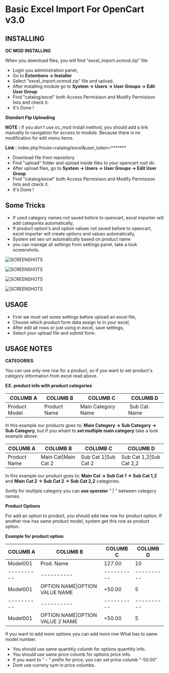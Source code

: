 # Basic Excel Import For OpenCart v3.0

## INSTALLING

**OC MOD INSTALLING**

When you download files, you will find "excel_import.ocmod.zip" file.

* Login you administration panel,
* Go to **Extentions -> Installer**
* Select "excel_import.ocmod.zip" file and upload.
* After installing module go to **System -> Users -> User Groups -> Edit User Group**
* Find "catalog/excel" both Access Permisison and Modify Permisison lists and check it.
* It's Done !

**Standart Ftp Uploading**

**NOTE :** If you don't use oc_mod install method, you should add a link manually to navigation for access to module. Because there is no modification for edit menu items.

**Link :** index.php?route=catalog/excel&user_token=*******

* Download file from repository
* Find "upload" folder and upload inside files to your opencart root dir.
* After upload files, go to **System -> Users -> User Groups -> Edit User Group**
* Find "catalog/excel" both Access Permisison and Modify Permisison lists and check it.
* It's Done !

## Some Tricks

* If used category names not saved before to opencart, excel importer will add categories automatically,
* If product option's and option values not saved before to opencart, excel importer will create options and values automatically,
* System set seo url automatically based on product name
* you can manage all settings from settings panel, take a look screenshots.

![SCREENSHOTS](https://emreacar.com.tr/sources/2.png)

![SCREENSHOTS](https://emreacar.com.tr/sources/5.png)

![SCREENSHOTS](https://emreacar.com.tr/sources/1.png)

![SCREENSHOTS](https://emreacar.com.tr/sources/4.png)




## USAGE

* First we must set some settings before upload an excel file,
* Choose which product form data assign to in your excel,
* After edit all rows or just using in excel, save settings,
* Select your upload file and submit form.

## USAGE NOTES

**CATEGORIES**

You can use only one row for a product, so if you want to set product's category information from excel read above.

**EX. product info with product categories**


| COLUMB A | COLUMB B | COLUMB C | COLUMB D |
|----------|----------|----------|----------|
|Product Model | Product Name | Main Category Name | Sub Cat. Name | Sub Cat. 2 Name |


In this example our products goes to; **Main Category -> Sub Category -> Sub Category**, but if you whant to **set multiple main category** take a look example above.



| COLUMB A | COLUMB B | COLUMB C | COLUMB D |
|----------|----------|----------|----------|
|Product Name | Main Cat\|Main Cat 2 | Sub Cat 1\|Sub Cat 2 | Sub Cat 1,2\|Sub Cat 2,2|


In this example our product goes to; **Main Cat -> Sub Cat 1 -> Sub Cat 1,2** and **Main Cat 2 -> Sub Cat 2 -> Sub Cat 2,2** categories.

Sortly for multiple category you can **use sperator** " | " between category names.


**Product Options**

For add an option to product, you should add new row for product option. If another row has same product model, system get this row as product option.

**Example for product option**

| COLUMB A | COLUMB B | COLUMB C | COLUMB D |
|----------|----------|----------|----------|
| Model001 | Prod. Name | 127.00 | 10       |
|----------|----------|----------|----------|
| Model001 |  OPTION NAME\|OPTION VALUE NAME | +50.00   | 5 |
|----------|----------|----------|----------|
| Model001 | OPTION NAME\|OPTION VALUE 2 NAME  | +50.00   | 5 |


If you want to add more options you can add more row What has to same model number.

* You should use same quantitiy columb for options quantitiy info.
* You should use same price columb for options price info.
* If you want to " - " prefix for price, you can set price columb "-50.00"
* Dont use curreny sym in price columbs.